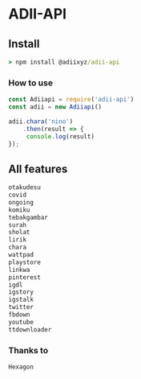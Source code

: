 # ADII-API

## Install
```cmd
> npm install @adiixyz/adii-api
```

### How to use
```js
const Adiiapi = require('adii-api')
const adii = new Adiiapi()

adii.chara('nino')
    .then(result => {
     console.log(result)
});
```

## All features
```markdown
otakudesu
covid
ongoing
komiku
tebakgambar
surah
sholat
lirik
chara
wattpad
playstore
linkwa
pinterest
igdl
igstory
igstalk
twitter
fbdown
youtube
ttdownloader
```

### Thanks to
`Hexagon`
